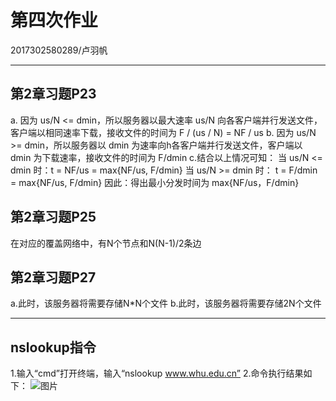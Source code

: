 ﻿# 第四次作业
2017302580289/卢羽帆

------

## 第2章习题P23
a. 因为 us/N <= dmin，所以服务器以最大速率 us/N 向各客户端并行发送文件，客户端以相同速率下载，接收文件的时间为 F / (us / N) = NF / us
b. 因为 us/N >= dmin，所以服务器以 dmin 为速率向h各客户端并行发送文件，客户端以 dmin 为下载速率，接收文件的时间为 F/dmin
c.结合以上情况可知：
当 us/N <= dmin 时：t = NF/us = max{NF/us, F/dmin}
当 us/N >= dmin 时： t = F/dmin = max{NF/us, F/dmin}
因此：得出最小分发时间为 max{NF/us，F/dmin}

## 第2章习题P25
在对应的覆盖网络中，有N个节点和N(N-1)/2条边

## 第2章习题P27
a.此时，该服务器将需要存储N*N个文件
b.此时，该服务器将需要存储2N个文件

------
## nslookup指令
1.输入“cmd”打开终端，输入“nslookup www.whu.edu.cn”
2.命令执行结果如下：
![图片](nslookup.jpg) 
